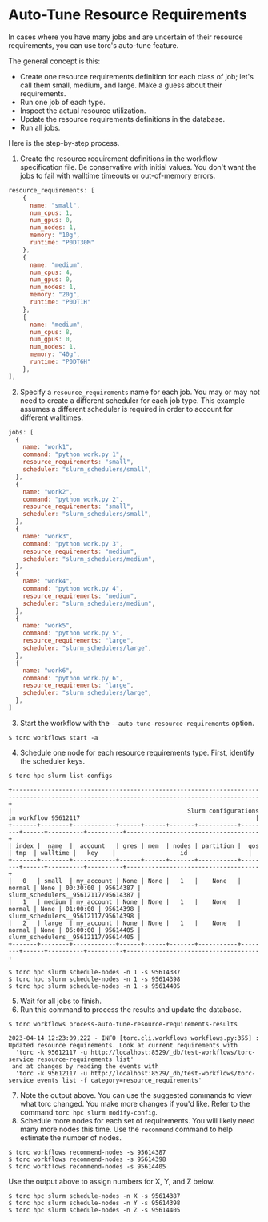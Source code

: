 # Auto-Tune Resource Requirements

In cases where you have many jobs and are uncertain of their resource requirements, you can use
torc's auto-tune feature.

The general concept is this:

- Create one resource requirements definition for each class of job; let's call them small,
  medium, and large. Make a guess about their requirements.
- Run one job of each type.
- Inspect the actual resource utilization.
- Update the resource requirements definitions in the database.
- Run all jobs.

Here is the step-by-step process.

1. Create the resource requirement definitions in the workflow specification file. Be conservative
   with initial values. You don't want the jobs to fail with walltime timeouts or out-of-memory
   errors.

```JavaScript
resource_requirements: [
    {
      name: "small",
      num_cpus: 1,
      num_gpus: 0,
      num_nodes: 1,
      memory: "10g",
      runtime: "P0DT30M"
    },
    {
      name: "medium",
      num_cpus: 4,
      num_gpus: 0,
      num_nodes: 1,
      memory: "20g",
      runtime: "P0DT1H"
    },
    {
      name: "medium",
      num_cpus: 8,
      num_gpus: 0,
      num_nodes: 1,
      memory: "40g",
      runtime: "P0DT6H"
    },
],
```

2. Specify a `resource_requirements` name for each job. You may or may not need to create a
   different scheduler for each job type. This example assumes a different scheduler is required in
   order to account for different walltimes.

```JavaScript
jobs: [
  {
    name: "work1",
    command: "python work.py 1",
    resource_requirements: "small",
    scheduler: "slurm_schedulers/small",
  },
  {
    name: "work2",
    command: "python work.py 2",
    resource_requirements: "small",
    scheduler: "slurm_schedulers/small",
  },
  {
    name: "work3",
    command: "python work.py 3",
    resource_requirements: "medium",
    scheduler: "slurm_schedulers/medium",
  },
  {
    name: "work4",
    command: "python work.py 4",
    resource_requirements: "medium",
    scheduler: "slurm_schedulers/medium",
  },
  {
    name: "work5",
    command: "python work.py 5",
    resource_requirements: "large",
    scheduler: "slurm_schedulers/large",
  },
  {
    name: "work6",
    command: "python work.py 6",
    resource_requirements: "large",
    scheduler: "slurm_schedulers/large",
  },
]
```

3. Start the workflow with the `--auto-tune-resource-requirements` option.

```console
$ torc workflows start -a
```

4. Schedule one node for each resource requirements type. First, identify the scheduler keys.

```console
$ torc hpc slurm list-configs

+-------------------------------------------------------------------------------------------------------------------------------------------+
|                                                 Slurm configurations in workflow 95612117                                                 |
+-------+--------+------------+------+------+-------+-----------+--------+------+----------+----------+-------------------------------------+
| index |  name  |  account   | gres | mem  | nodes | partition |  qos   | tmp  | walltime |   key    |                  id                 |
+-------+--------+------------+------+------+-------+-----------+--------+------+----------+----------+-------------------------------------+
|   0   | small  | my_account | None | None |   1   |    None   | normal | None | 00:30:00 | 95614387 | slurm_schedulers__95612117/95614387 |
|   1   | medium | my_account | None | None |   1   |    None   | normal | None | 01:00:00 | 95614398 | slurm_schedulers__95612117/95614398 |
|   2   | large  | my_account | None | None |   1   |    None   | normal | None | 06:00:00 | 95614405 | slurm_schedulers__95612117/95614405 |
+-------+--------+------------+------+------+-------+-----------+--------+------+----------+----------+-------------------------------------+
```

```console
$ torc hpc slurm schedule-nodes -n 1 -s 95614387
$ torc hpc slurm schedule-nodes -n 1 -s 95614398
$ torc hpc slurm schedule-nodes -n 1 -s 95614405
```

5. Wait for all jobs to finish.
6. Run this command to process the results and update the database.

```console
$ torc workflows process-auto-tune-resource-requirements-results

2023-04-14 12:23:09,222 - INFO [torc.cli.workflows workflows.py:355] : Updated resource requirements. Look at current requirements with
  'torc -k 95612117 -u http://localhost:8529/_db/test-workflows/torc-service resource-requirements list'
 and at changes by reading the events with
  'torc -k 95612117 -u http://localhost:8529/_db/test-workflows/torc-service events list -f category=resource_requirements'
```

7. Note the output above. You can use the suggested commands to view what torc changed. You make
   more changes if you'd like. Refer to the command `torc hpc slurm modify-config`.
8. Schedule more nodes for each set of requirements. You will likely need many more nodes this time.
   Use the `recommend` command to help estimate the number of nodes.

```console
$ torc workflows recommend-nodes -s 95614387
$ torc workflows recommend-nodes -s 95614398
$ torc workflows recommend-nodes -s 95614405
```

Use the output above to assign numbers for X, Y, and Z below.

```console
$ torc hpc slurm schedule-nodes -n X -s 95614387
$ torc hpc slurm schedule-nodes -n Y -s 95614398
$ torc hpc slurm schedule-nodes -n Z -s 95614405
```
